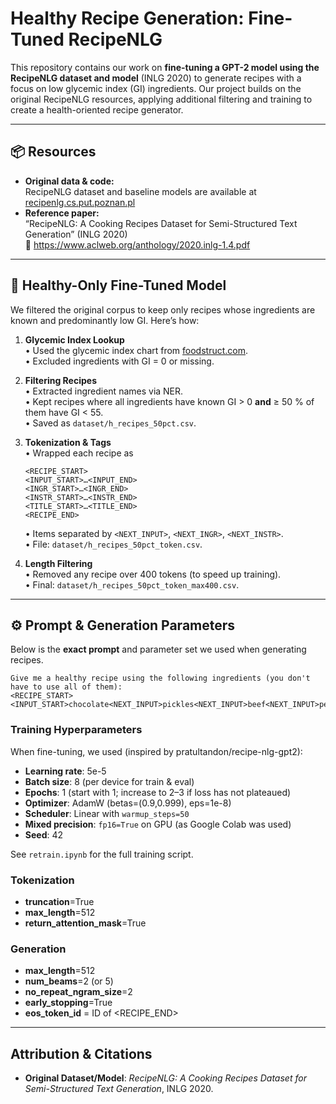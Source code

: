 # Healthy Recipe Generation: Fine-Tuned RecipeNLG

This repository contains our work on **fine-tuning a GPT-2 model using the RecipeNLG dataset and model** (INLG 2020) to generate recipes with a focus on low glycemic index (GI) ingredients. Our project builds on the original RecipeNLG resources, applying additional filtering and training to create a health-oriented recipe generator.

---

## 📦 Resources

- **Original data & code:**  
  RecipeNLG dataset and baseline models are available at [recipenlg.cs.put.poznan.pl](https://recipenlg.cs.put.poznan.pl/)
- **Reference paper:**  
  “RecipeNLG: A Cooking Recipes Dataset for Semi-Structured Text Generation” (INLG 2020)  
  🔗 https://www.aclweb.org/anthology/2020.inlg-1.4.pdf

---

## 🌱 Healthy-Only Fine-Tuned Model

We filtered the original corpus to keep only recipes whose ingredients are known and predominantly low GI. Here’s how:

1. **Glycemic Index Lookup**  
  • Used the glycemic index chart from [foodstruct.com](https://foodstruct.com/glycemic-index-chart).  
    • Excluded ingredients with GI = 0 or missing.

2. **Filtering Recipes**  
   • Extracted ingredient names via NER.  
   • Kept recipes where all ingredients have known GI > 0 **and** ≥ 50 % of them have GI < 55.  
   • Saved as `dataset/h_recipes_50pct.csv`.

3. **Tokenization & Tags**  
   • Wrapped each recipe as

   ```
   <RECIPE_START>
   <INPUT_START>…<INPUT_END>
   <INGR_START>…<INGR_END>
   <INSTR_START>…<INSTR_END>
   <TITLE_START>…<TITLE_END>
   <RECIPE_END>
   ```

   • Items separated by `<NEXT_INPUT>`, `<NEXT_INGR>`, `<NEXT_INSTR>`.  
   • File: `dataset/h_recipes_50pct_token.csv`.

4. **Length Filtering**  
   • Removed any recipe over 400 tokens (to speed up training).  
   • Final: `dataset/h_recipes_50pct_token_max400.csv`.

---

## ⚙️ Prompt & Generation Parameters

Below is the **exact prompt** and parameter set we used when generating recipes.

```text
Give me a healthy recipe using the following ingredients (you don't have to use all of them):
<RECIPE_START>
<INPUT_START>chocolate<NEXT_INPUT>pickles<NEXT_INPUT>beef<NEXT_INPUT>pear<INPUT_END>
```

### Training Hyperparameters

When fine-tuning, we used (inspired by pratultandon/recipe-nlg-gpt2):

- **Learning rate**: 5e-5
- **Batch size**: 8 (per device for train & eval)
- **Epochs**: 1 (start with 1; increase to 2–3 if loss has not plateaued)
- **Optimizer**: AdamW (betas=(0.9,0.999), eps=1e-8)
- **Scheduler**: Linear with `warmup_steps=50`
- **Mixed precision**: `fp16=True` on GPU (as Google Colab was used)
- **Seed**: 42

See `retrain.ipynb` for the full training script.

### Tokenization

- **truncation**=True
- **max_length**=512
- **return_attention_mask**=True

### Generation

- **max_length**=512
- **num_beams**=2 (or 5)
- **no_repeat_ngram_size**=2
- **early_stopping**=True
- **eos_token_id** = ID of <RECIPE_END>

---

## Attribution & Citations

- **Original Dataset/Model**:
  _RecipeNLG: A Cooking Recipes Dataset for Semi-Structured Text Generation_, INLG 2020.
